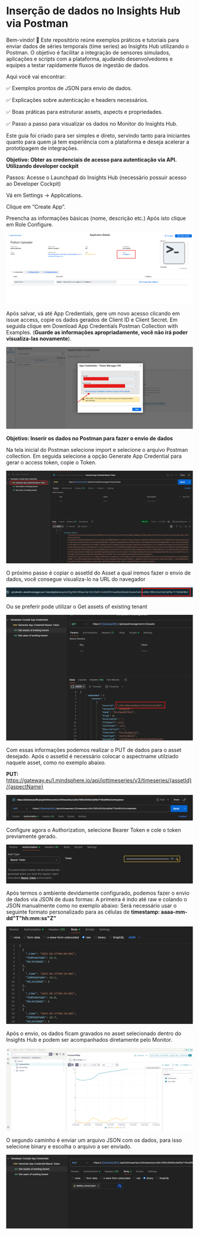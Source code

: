 # Inserção de dados no Insights Hub via Postman

Bem-vindo! 👋
Este repositório reúne exemplos práticos e tutoriais para enviar dados de séries temporais (time series) ao Insights Hub utilizando o Postman.
O objetivo é facilitar a integração de sensores simulados, aplicações e scripts com a plataforma, ajudando desenvolvedores e equipes a testar rapidamente fluxos de ingestão de dados.

Aqui você vai encontrar:

✅ Exemplos prontos de JSON para envio de dados.

✅ Explicações sobre autenticação e headers necessários.

✅ Boas práticas para estruturar assets, aspects e propriedades.

✅ Passo a passo para visualizar os dados no Monitor do Insights Hub.

Este guia foi criado para ser simples e direto, servindo tanto para iniciantes quanto para quem já tem experiência com a plataforma e deseja acelerar a prototipagem de integrações.

**Objetivo:  Obter as credenciais de acesso para autenticação via API. Utilizando developer cockpit**

Passos:
Acesse o Launchpad do Insights Hub (necessário possuir acesso ao Developer Cockpit)

Vá em Settings → Applications.

Clique em “Create App”.

Preencha as informações básicas (nome, descrição etc.) Após isto clique em Role Configure.

![image.png](image.png)

Após salvar, vá até App Credentials, gere um novo acesso clicando em issue access, copie os dados gerados de Client ID e Client Secret. Em seguida clique em Download App Credentials Postman Collection with Examples. (**Guarde as informações apropriadamente, você não irá poder visualiza-las novamente**).

![image.png](image%201.png)

**Objetivo: Inserir os dados no Postman para fazer o envio de dados**

Na tela inicial do Postman selecione import e selecione o arquivo Postman collection. Em seguida selecione a opção Generate App Credential para gerar o access token, copie o Token.

![image.png](image%202.png)

O próximo passo é copiar o assetId do Asset a qual iremos fazer o envio de dados, você consegue visualiza-lo na URL do navegador

![image.png](image%203.png)

Ou se preferir pode utilizar o Get assets of existing tenant

![image.png](image%204.png)

Com essas informações podemos realizar o PUT de dados para o asset desejado. Após o assetId é necessário colocar o aspectname utilziado naquele asset, como no exemplo abaixo.

**PUT:** https://gateway.eu1.mindsphere.io/api/iottimeseries/v3/timeseries/{assetId}/{aspectName}

![image.png](image%205.png)

Configure agora o Authorization, selecione Bearer Token e cole o token previamente gerado.

![image.png](image%206.png)

Após termos o ambiente devidamente configurado, podemos fazer o envio de dados via JSON de duas formas: A primeira é indo até raw e colando o JSON manualmente como no exemplo abaixo: Será necessário usar o seguinte formato personalizado para as células de **timestamp: aaaa-mm-dd"T"hh:mm:ss"Z”**

![image.png](image%207.png)

Após o envio, os dados ficam gravados no asset selecionado dentro do Insights Hub e podem ser acompanhados diretamente pelo Monitor.

![image.png](image%208.png)

O segundo caminho é enviar um arquivo JSON com os dados, para isso selecione binary e escolha o arquivo a ser enviado.

![image.png](image%209.png)

